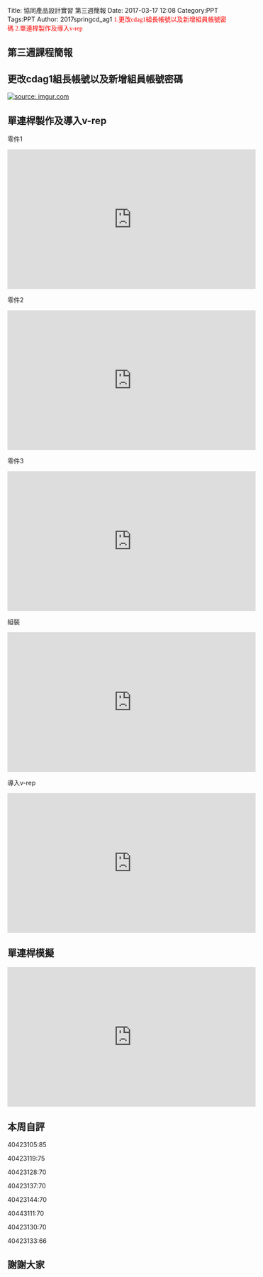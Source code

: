 Title: 協同產品設計實習 第三週簡報
Date: 2017-03-17 12:08
Category:PPT
Tags:PPT
Author: 2017springcd_ag1
<font face="標楷體" color="red">
1.更改cdag1組長帳號以及新增組員帳號密碼
2.單連桿製作及導入v-rep
</font><br>

<!-- PELICAN_END_SUMMARY -->


<section>
<h1>第三週課程簡報</h1>				
</section>

<section>
<h1>更改cdag1組長帳號以及新增組員帳號密碼</h1>
<a href="http://imgur.com/Vdktsv6"><img src="http://i.imgur.com/Vdktsv6.png" title="source: imgur.com" /></a>
</section>

<section>
<h1>單連桿製作及導入v-rep</h1>
<p>零件1</p>
<iframe width="560" height="315" src="https://www.youtube.com/embed/Qw4bFaqjJl8" frameborder="0" allowfullscreen></iframe>
</script>			
</section>

<section>

<p>零件2</p>
<iframe width="560" height="315" src="https://www.youtube.com/embed/H6ZyaANnQ54" frameborder="0" allowfullscreen></iframe>
</script>			
</section>

<section>

<p>零件3</p>
<iframe width="560" height="315" src="https://www.youtube.com/embed/kOu4sZxYLz0" frameborder="0" allowfullscreen></iframe>
</script>			
</section>

<section>

<p>組裝</p>
<iframe width="560" height="315" src="https://www.youtube.com/embed/-Kw6ompX-kA" frameborder="0" allowfullscreen></iframe>
</script>			
</section>

<section>

<p>導入v-rep</p>
<iframe width="560" height="315" src="https://www.youtube.com/embed/z0dhDgHypa4" frameborder="0" allowfullscreen></iframe>
</script>			
</section>

<section>
<h1>單連桿模擬</h1>
<iframe width="560" height="315" src="https://www.youtube.com/embed/-d8hD60AhXk" frameborder="0" allowfullscreen></iframe>
</script>			
</section>



<section>
<h1>本周自評</h1>
<p>40423105:85</p>
<p>40423119:75</p>
<p>40423128:70</p>
<p>40423137:70</p>
<p>40423144:70</p>
<p>40443111:70</p>
<p>40423130:70</p>
<p>40423133:66</p>
</section>

<section>
<h1>謝謝大家</h1>
</section>



